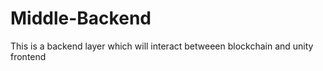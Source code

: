 # Middle-Backend
This is a backend layer which will interact betweeen blockchain and unity frontend
